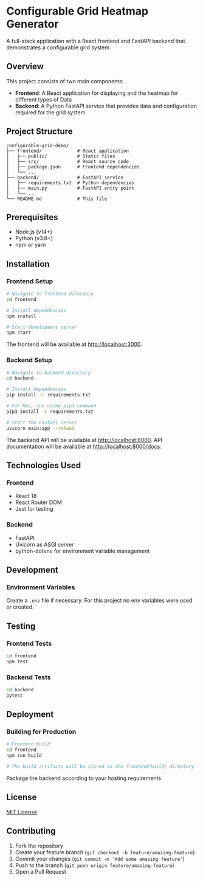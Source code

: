 # Configurable Grid Heatmap Generator

A full-stack application with a React frontend and FastAPI backend that demonstrates a configurable grid system.

## Overview

This project consists of two main components:

- **Frontend**: A React application for displaying and the heatmap for different types of Data
- **Backend**: A Python FastAPI service that provides data and configuration required for the grid system

## Project Structure

```
configurable-grid-demo/
├── frontend/             # React application
│   ├── public/           # Static files
│   ├── src/              # React source code
│   ├── package.json      # Frontend dependencies
│   └── ...
├── backend/              # FastAPI service
│   ├── requirements.txt  # Python dependencies
│   ├── main.py           # FastAPI entry point
│   └── ...
└── README.md             # This file
```

## Prerequisites

- Node.js (v14+)
- Python (v3.8+)
- npm or yarn

## Installation

### Frontend Setup

```bash
# Navigate to frontend directory
cd frontend

# Install dependencies
npm install

# Start development server
npm start
```

The frontend will be available at [http://localhost:3000](http://localhost:3000).

### Backend Setup

```bash
# Navigate to backend directory
cd backend

# Install dependencies
pip install -r requirements.txt

# For Mac, run using pip3 command
pip3 install -r requirements.txt

# Start the FastAPI server
uvicorn main:app --reload
```

The backend API will be available at [http://localhost:8000](http://localhost:8000).
API documentation will be available at [http://localhost:8000/docs](http://localhost:8000/docs).

## Technologies Used

### Frontend

- React 18
- React Router DOM
- Jest for testing

### Backend

- FastAPI
- Uvicorn as ASGI server
- python-dotenv for environment variable management

## Development

### Environment Variables

Create a `.env` file if necessary. For this project no env variables were used or created.

## Testing

### Frontend Tests

```bash
cd frontend
npm test
```

### Backend Tests

```bash
cd backend
pytest
```

## Deployment

### Building for Production

```bash
# Frontend build
cd frontend
npm run build

# The build artifacts will be stored in the frontend/build/ directory
```

Package the backend according to your hosting requirements.

## License

[MIT License](LICENSE)

## Contributing

1. Fork the repository
2. Create your feature branch (`git checkout -b feature/amazing-feature`)
3. Commit your changes (`git commit -m 'Add some amazing feature'`)
4. Push to the branch (`git push origin feature/amazing-feature`)
5. Open a Pull Request
